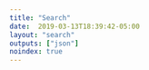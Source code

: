 ```yaml
---
title: "Search"
date:  2019-03-13T18:39:42-05:00
layout: "search"
outputs: ["json"]
noindex: true
---
```

